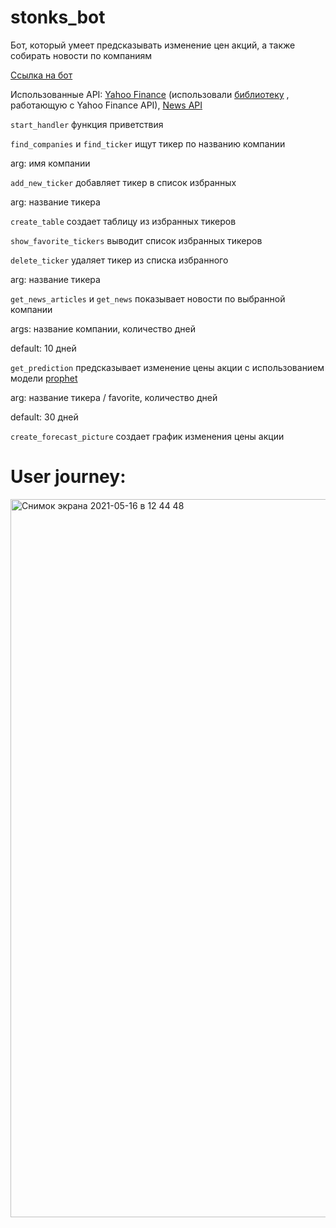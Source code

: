 # stonks_bot
Бот, который умеет предсказывать изменение цен акций, а также собирать новости по компаниям

[Ссылка на бот](https://t.me/HSE_stonks_bot)

Использованные API: [Yahoo Finance](https://finance.yahoo.com/quotes/API,Documentation/view/v1/) (использовали [библиотеку](http://theautomatic.net/yahoo_fin-documentation/)
, работающую с Yahoo Finance API), [News API](https://newsapi.org/)

`start_handler` функция приветствия

`find_companies` и `find_ticker` ищут тикер по названию компании

arg: имя компании

`add_new_ticker` добавляет тикер в список избранных

arg: название тикера

`create_table` создает таблицу из избранных тикеров

`show_favorite_tickers` выводит список избранных тикеров

`delete_ticker` удаляет тикер из списка избранного

arg: название тикера

`get_news_articles` и `get_news` показывает новости по выбранной компании

args: название компании, количество дней

default: 10 дней

`get_prediction` предсказывает изменение цены акции с использованием модели [prophet](https://facebook.github.io/prophet/)

arg: название тикера / favorite, количество дней

default: 30 дней

`create_forecast_picture` создает график изменения цены акции

# User journey:

<img width="1149" alt="Снимок экрана 2021-05-16 в 12 44 48" src="https://user-images.githubusercontent.com/83905822/118392876-82989080-b644-11eb-917e-03157475212c.png">

